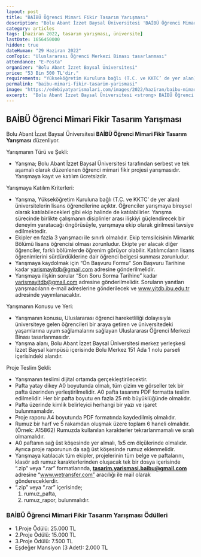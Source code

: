 ```yaml
---
layout: post
title: "BAİBÜ Öğrenci Mimari Fikir Tasarım Yarışması"
description: "Bolu Abant İzzet Baysal Üniversitesi 'BAİBÜ Öğrenci Mimari Fikir Tasarım Yarışması' düzenliyor."
category: articles
tags: [haziran 2022, tasarım yarışması, üniversite]
lastDate: 1656450000
hidden: true
dateHuman: "29 Haziran 2022"
comTopic: "Uluslararası Öğrenci Merkezi Binası tasarlanması"
attendance: "E-Posta"
organizer: "Bolu Abant İzzet Baysal Üniversitesi"
price: "53 Bin 500 TL'dir."
requirements: "Yükseköğretim Kuruluna bağlı (T.C. ve KKTC’ de yer alan) üniversitelerin lisans öğrencileri katılabilir."
permalink: "baibu-mimari-fikir-tasarim-yarismasi"
image: "https://edebiyatyarismalari.com/images/2022/haziran/baibu-mimari-fikir-tasarim-yarismasi.jpg"
excerpt:  "Bolu Abant İzzet Baysal Üniversitesi <strong> BAİBÜ Öğrenci Mimari Fikir Tasarım Yarışması </strong> düzenliyor."
---
```


## BAİBÜ Öğrenci Mimari Fikir Tasarım Yarışması
Bolu Abant İzzet Baysal Üniversitesi **BAİBÜ Öğrenci Mimari Fikir Tasarım Yarışması** düzenliyor.  

Yarışmanın Türü ve Şekli:
- Yarışma; Bolu Abant İzzet Baysal Üniversitesi tarafından serbest ve tek aşamalı olarak düzenlenen öğrenci mimari fikir projesi yarışmasıdır. Yarışmaya kayıt ve katılım ücretsizdir.

Yarışmaya Katılım Kriterleri:
- Yarışma, Yükseköğretim Kuruluna bağlı (T.C. ve KKTC’ de yer alan) üniversitelerin lisans öğrencilerine açıktır. Öğrenciler yarışmaya bireysel olarak katılabilecekleri gibi ekip halinde de katılabilirler. Yarışma sürecinde birlikte çalışmanın disiplinler arası ilişkiyi güçlendirecek bir deneyim yaratacağı öngörüsüyle, yarışmaya ekip olarak girilmesi tavsiye edilmektedir.
- Ekipler en fazla 3 yarışmacı ile sınırlı olmalıdır. Ekip temsilcisinin Mimarlık Bölümü lisans öğrencisi olması zorunludur. Ekipte yer alacak diğer öğrenciler, farklı bölümlerde öğrenim görüyor olabilir. Katılımcıların lisans öğrenimlerini sürdürdüklerine dair öğrenci belgesi sunması zorunludur.
- Yarışmaya kaydolmak için “Ön Başvuru Formu” Son Başvuru Tarihine kadar yarismayitdb@gmail.com adresine
gönderilmelidir.
- Yarışmaya ilişkin sorular “Son Soru Sorma Tarihine” kadar yarismayitdb@gmail.com adresine gönderilmelidir. Soruların yanıtları yarışmacıların e-mail adreslerine gönderilecek ve www.yitdb.ibu.edu.tr adresinde yayımlanacaktır.

Yarışmanın Konusu ve Yeri: 
- Yarışmanın konusu, Uluslararası öğrenci hareketliliği dolayısıyla üniversiteye gelen öğrencileri bir araya getiren ve üniversitedeki yaşamlarına uyum sağlamalarını sağlayan Uluslararası Öğrenci Merkezi Binası tasarlanmasıdır. 
- Yarışma alanı, Bolu Abant İzzet Baysal Üniversitesi merkez yerleşkesi İzzet Baysal kampüsü içerisinde Bolu Merkez 151 Ada 1 nolu parseli içerisindeki alandır.

Proje Teslim Şekli:
- Yarışmanın teslimi dijital ortamda gerçekleştirilecektir.
- Pafta yatay dikey A0 boyutunda olmalı, tüm çizim ve görseller tek bir pafta üzerinden yerleştirilmelidir. A0 pafta tasarımı PDF formatta teslim edilmelidir. Her bir pafta boyutu en fazla 25 mb büyüklüğünde olmalıdır.
- Pafta üzerinde kimlik belirleyici herhangi bir yazı ve işaret bulunmamalıdır.
- Proje raporu A4 boyutunda PDF formatında kaydedilmiş olmalıdır.
- Rumuz bir harf ve 5 rakamdan oluşmak üzere toplam 6 haneli olmalıdır. (Örnek: A15862) Rumuzda kullanılan
karakterler tekrarlanmamalı ve sıralı olmamalıdır.
- A0 paftanın sağ üst köşesinde yer almalı, 1x5 cm ölçülerinde olmalıdır. Ayrıca proje raporunun da sağ üst köşesinde rumuz eklenmelidir.
- Yarışmaya katılacak tüm ekipler, projelerinin tüm belge ve paftalarını, klasör adı rumuz karakterlerinden oluşacak tek bir dosya içerisinde “.zip” veya “.rar” formatlarında, **tasarim.yarismasi.baibu@gmail.com** adresine “www.wetransfer.com” aracılığı ile mail olarak göndereceklerdir.
- “.zip” veya “.rar” içerisinde;
    1. rumuz_pafta,
    2. rumuz_rapor, bulunmalıdır.


### BAİBÜ Öğrenci Mimari Fikir Tasarım Yarışması Ödülleri
- 1.Proje Ödülü: 25.000 TL
- 2.Proje Ödülü: 15.000 TL
- 3.Proje Ödülü: 7.500 TL
- Eşdeğer Mansiyon (3 Adet): 2.000 TL